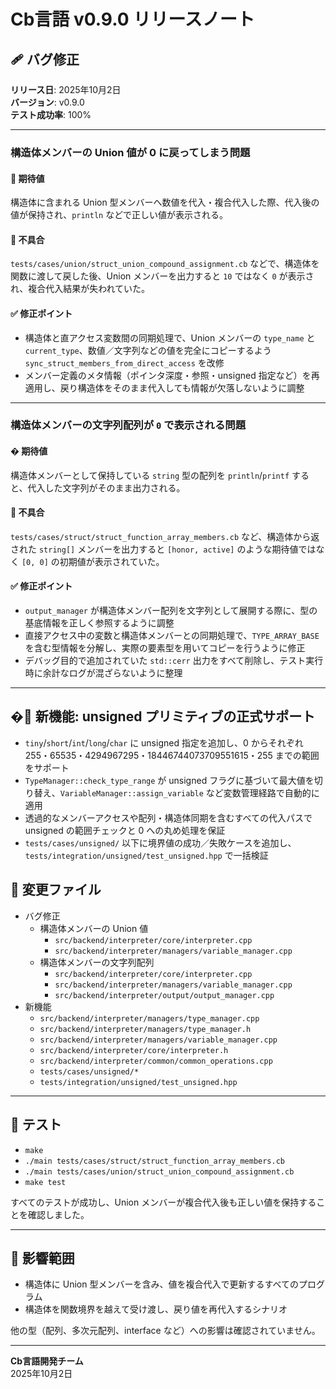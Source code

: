 # Cb言語 v0.9.0 リリースノート

## 🩹 バグ修正

**リリース日**: 2025年10月2日  
**バージョン**: v0.9.0  
**テスト成功率**: 100%

---

### 構造体メンバーの Union 値が 0 に戻ってしまう問題

#### 🎯 期待値
構造体に含まれる Union 型メンバーへ数値を代入・複合代入した際、代入後の値が保持され、`println` などで正しい値が表示される。

#### 🐛 不具合
`tests/cases/union/struct_union_compound_assignment.cb` などで、構造体を関数に渡して戻した後、Union メンバーを出力すると `10` ではなく `0` が表示され、複合代入結果が失われていた。

#### ✅ 修正ポイント
- 構造体と直アクセス変数間の同期処理で、Union メンバーの `type_name` と `current_type`、数値／文字列などの値を完全にコピーするよう `sync_struct_members_from_direct_access` を改修
- メンバー定義のメタ情報（ポインタ深度・参照・unsigned 指定など）を再適用し、戻り構造体をそのまま代入しても情報が欠落しないように調整

---

### 構造体メンバーの文字列配列が `0` で表示される問題

#### � 期待値
構造体メンバーとして保持している `string` 型の配列を `println`/`printf` すると、代入した文字列がそのまま出力される。

#### 🐛 不具合
`tests/cases/struct/struct_function_array_members.cb` など、構造体から返された `string[]` メンバーを出力すると `[honor, active]` のような期待値ではなく `[0, 0]` の初期値が表示されていた。

#### ✅ 修正ポイント
- `output_manager` が構造体メンバー配列を文字列として展開する際に、型の基底情報を正しく参照するように調整
- 直接アクセス中の変数と構造体メンバーとの同期処理で、`TYPE_ARRAY_BASE` を含む型情報を分解し、実際の要素型を用いてコピーを行うように修正
- デバッグ目的で追加されていた `std::cerr` 出力をすべて削除し、テスト実行時に余計なログが混ざらないように整理

---

## �🌟 新機能: unsigned プリミティブの正式サポート

- `tiny`/`short`/`int`/`long`/`char` に unsigned 指定を追加し、0 からそれぞれ 255・65535・4294967295・18446744073709551615・255 までの範囲をサポート
- `TypeManager::check_type_range` が unsigned フラグに基づいて最大値を切り替え、`VariableManager::assign_variable` など変数管理経路で自動的に適用
- 透過的なメンバーアクセスや配列・構造体同期を含むすべての代入パスで unsigned の範囲チェックと 0 への丸め処理を保証
- `tests/cases/unsigned/` 以下に境界値の成功／失敗ケースを追加し、`tests/integration/unsigned/test_unsigned.hpp` で一括検証

## 🔧 変更ファイル
- バグ修正
	- 構造体メンバーの Union 値
		- `src/backend/interpreter/core/interpreter.cpp`
		- `src/backend/interpreter/managers/variable_manager.cpp`
	- 構造体メンバーの文字列配列
		- `src/backend/interpreter/core/interpreter.cpp`
		- `src/backend/interpreter/managers/variable_manager.cpp`
		- `src/backend/interpreter/output/output_manager.cpp`
- 新機能
	- `src/backend/interpreter/managers/type_manager.cpp`
	- `src/backend/interpreter/managers/type_manager.h`
	- `src/backend/interpreter/managers/variable_manager.cpp`
	- `src/backend/interpreter/core/interpreter.h`
	- `src/backend/interpreter/common/common_operations.cpp`
	- `tests/cases/unsigned/*`
	- `tests/integration/unsigned/test_unsigned.hpp`

---

## 🧪 テスト
- `make`
- `./main tests/cases/struct/struct_function_array_members.cb`
- `./main tests/cases/union/struct_union_compound_assignment.cb`
- `make test`

すべてのテストが成功し、Union メンバーが複合代入後も正しい値を保持することを確認しました。

---

## 📌 影響範囲
- 構造体に Union 型メンバーを含み、値を複合代入で更新するすべてのプログラム
- 構造体を関数境界を越えて受け渡し、戻り値を再代入するシナリオ

他の型（配列、多次元配列、interface など）への影響は確認されていません。

---

**Cb言語開発チーム**  
2025年10月2日

